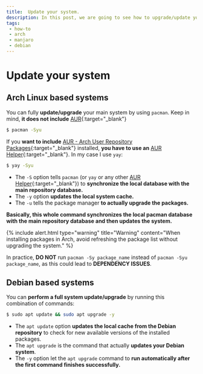 ```yaml
---
title:  Update your system.
description: In this post, we are going to see how to upgrade/update your linux system. 
tags: 
 - how-to
 - arch
 - manjaro
 - debian
---
```


# Update your system

## Arch Linux based systems

You can fully **update/upgrade** your main system by using `pacman`. Keep in mind, **it does not include** [AUR](https://aur.archlinux.org/){:target="_blank"}

```bash
$ pacman -Syu
```

If you **want to include** [AUR - Arch User Repository Packages](https://aur.archlinux.org/){:target="_blank"} installed, **you have to use an** [AUR Helper](https://wiki.archlinux.org/title/AUR_helpers){:target="_blank"}. 
In my case I use `yay`:

```bash
$ yay -Syu
```

 - The `-S` option tells `pacman` (or `yay` or any other [AUR Helper](https://wiki.archlinux.org/title/AUR_helpers){:target="_blank"}) to **synchronize the local database with the main repository database.**
 - The `-y` option **updates the local system cache.**
 - The `-u` tells the package manager **to actually upgrade the packages.**

**Basically, this whole command synchronizes the local pacman database with the main repository database and then updates the system.**

{% include alert.html type="warning" title="Warning" content="When installing packages in Arch, avoid refreshing the package list without upgrading the system." %}

In practice, **DO NOT** run `pacman -Sy package_name` instead of `pacman -Syu package_name`, as this could lead to **DEPENDENCY ISSUES**.

## Debian based systems

You can **perform a full system update/upgrade** by running this combination of commands:

```bash
$ sudo apt update && sudo apt upgrade -y
```

 - The `apt update` option **updates the local cache from the Debian repository** to check for new available versions of the installed packages.
 - The `apt upgrade` is the command that actually **updates your Debian system**.
 - The `-y` option let the `apt upgrade` command to **run automatically after the first command finishes successfully.**
